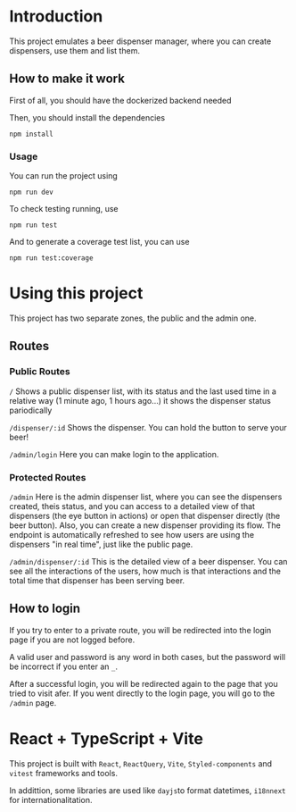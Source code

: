 # Introduction

This project emulates a beer dispenser manager, where you can create dispensers, use them and list them.

## How to make it work

First of all, you should have the dockerized backend needed

Then, you should install the dependencies

```
npm install

```

### Usage

You can run the project using

```
npm run dev
```

To check testing running, use

```
npm run test
```

And to generate a coverage test list, you can use

```
npm run test:coverage
```

# Using this project

This project has two separate zones, the public and the admin one.

## Routes

### Public Routes

`/` Shows a public dispenser list, with its status and the last used time in a relative way (1 minute ago, 1 hours ago...) it shows the dispenser status pariodically

`/dispenser/:id` Shows the dispenser. You can hold the button to serve your beer!

`/admin/login` Here you can make login to the application.

### Protected Routes

`/admin` Here is the admin dispenser list, where you can see the dispensers created, theis status, and you can access to a detailed view of that dispensers (the eye button in actions) or open that dispenser directly (the beer button). Also, you can create a new dispenser providing its flow. The endpoint is automatically refreshed to see how users are using the dispensers "in real time", just like the public page.

`/admin/dispenser/:id` This is the detailed view of a beer dispenser. You can see all the interactions of the users, how much is that interactions and the total time that dispenser has been serving beer.

## How to login

If you try to enter to a private route, you will be redirected into the login page if you are not logged before.

A valid user and password is any word in both cases, but the password will be incorrect if you enter an `_`.

After a successful login, you will be redirected again to the page that you tried to visit afer. If you went directly to the login page, you will go to the `/admin` page.

# React + TypeScript + Vite

This project is built with `React`, `ReactQuery`, `Vite`, `Styled-components` and `vitest` frameworks and tools.

In addittion, some libraries are used like `dayjs`to format datetimes, `i18nnext` for internationalitation.
